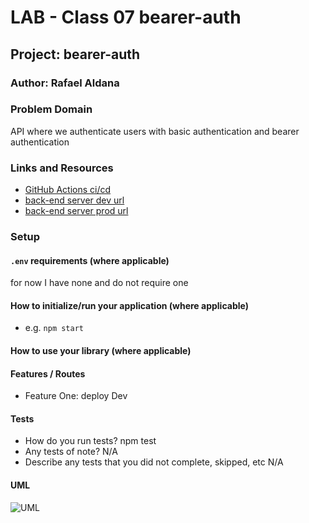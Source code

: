 
# LAB - Class 07  bearer-auth

## Project: bearer-auth

### Author: Rafael Aldana

### Problem Domain

API where we authenticate users with basic authentication and bearer authentication

### Links and Resources

- [GitHub Actions ci/cd](https://github.com/Rafael-Aldana/basic-auth/actions)
- [back-end server dev url](https://github.com/Rafael-Aldana/basic-auth/tree/dev)
- [back-end server prod url](https://github.com/Rafael-Aldana/basic-auth)

### Setup

#### `.env` requirements (where applicable)

for now I have none and do not require one


#### How to initialize/run your application (where applicable)

- e.g. `npm start`

#### How to use your library (where applicable)

#### Features / Routes

- Feature One: deploy Dev

#### Tests

- How do you run tests? npm test
- Any tests of note? N/A
- Describe any tests that you did not complete, skipped, etc N/A

#### UML

![UML](assets/UML.png)